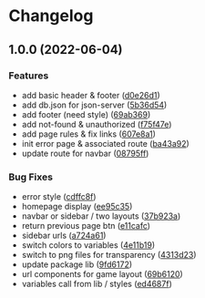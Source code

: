 # Changelog

## 1.0.0 (2022-06-04)


### Features

* add basic header & footer ([d0e26d1](https://www.github.com/SecretHouseGame/secrethouse-website/commit/d0e26d122a4ac25a6847439b773cfbe8e66dbb85))
* add db.json for json-server ([5b36d54](https://www.github.com/SecretHouseGame/secrethouse-website/commit/5b36d549f68ed0415f1e0f31383ed0b47b8af130))
* add footer (need style) ([69ab369](https://www.github.com/SecretHouseGame/secrethouse-website/commit/69ab3698a7d06889e791ad82c6d85db705b00b1a))
* add not-found & unauthorized ([f75f47e](https://www.github.com/SecretHouseGame/secrethouse-website/commit/f75f47e8e3f57a40314cee15fea6c7beed643c90))
* add page rules & fix links ([607e8a1](https://www.github.com/SecretHouseGame/secrethouse-website/commit/607e8a145e00cd7568e55a202a81406ee51cebaa))
* init error page & associated route ([ba43a92](https://www.github.com/SecretHouseGame/secrethouse-website/commit/ba43a9277927f91ad81bab5baa85b4c5b9226719))
* update route for navbar ([08795ff](https://www.github.com/SecretHouseGame/secrethouse-website/commit/08795ff96d94bc74ad77265375810f56c2a21638))


### Bug Fixes

* error style ([cdffc8f](https://www.github.com/SecretHouseGame/secrethouse-website/commit/cdffc8ff90ac449b429f35eb87b5d513e1c6a42e))
* homepage display ([ee95c35](https://www.github.com/SecretHouseGame/secrethouse-website/commit/ee95c35bb336ba6bf213c99c8fcf2115c9a64016))
* navbar or sidebar / two layouts ([37b923a](https://www.github.com/SecretHouseGame/secrethouse-website/commit/37b923a22756964a682a8ec05ab792949f1fb87e))
* return previous page btn ([e11cafc](https://www.github.com/SecretHouseGame/secrethouse-website/commit/e11cafcbae973dd54614409729d22439a19dc162))
* sidebar urls ([a724a61](https://www.github.com/SecretHouseGame/secrethouse-website/commit/a724a6106da479db5a41f64888b8b587ed5bd949))
* switch colors to variables ([4e11b19](https://www.github.com/SecretHouseGame/secrethouse-website/commit/4e11b196630f496b1c6d5b7d37e76c34df823b46))
* switch to png files for transparency ([4313d23](https://www.github.com/SecretHouseGame/secrethouse-website/commit/4313d238284264a3954ba09baa8bc6566f2ec77c))
* update package lib ([9fd6172](https://www.github.com/SecretHouseGame/secrethouse-website/commit/9fd6172de1422e86d168dcd69ea32c43f378bba3))
* url components for game layout ([69b6120](https://www.github.com/SecretHouseGame/secrethouse-website/commit/69b6120b8c3bdf8fca7d386f1dfcda0ed46e0400))
* variables call from lib / styles ([ed4687f](https://www.github.com/SecretHouseGame/secrethouse-website/commit/ed4687f230941084064904defbd3ba00f8930bd0))
